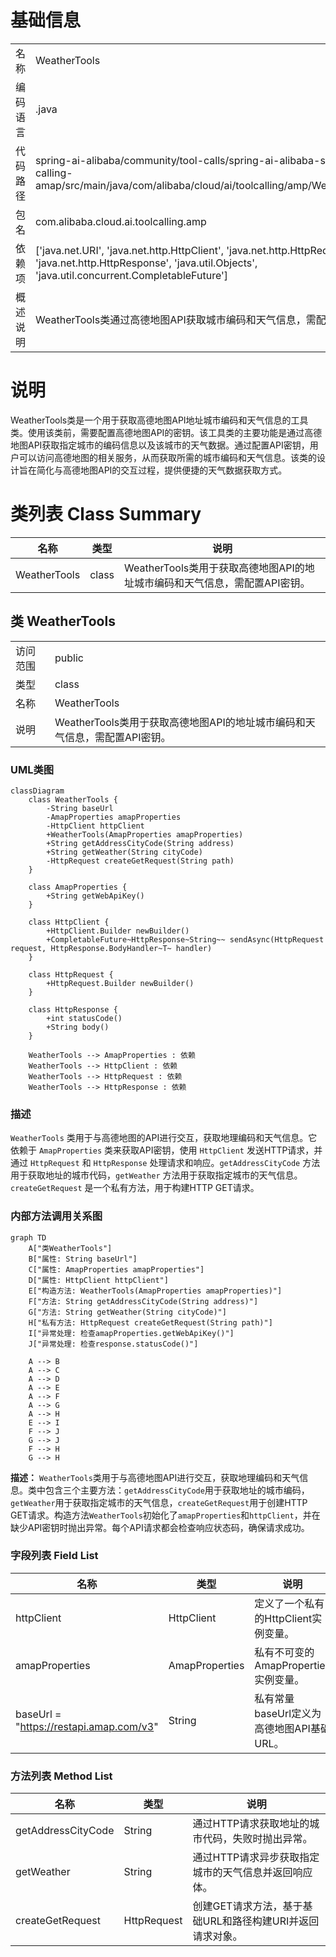 # 基础信息

|      |      |
|------|------|
| 名称 | WeatherTools |
| 编码语言 | .java |
| 代码路径 | spring-ai-alibaba/community/tool-calls/spring-ai-alibaba-starter-tool-calling-amap/src/main/java/com/alibaba/cloud/ai/toolcalling/amp/WeatherTools.java |
| 包名 | com.alibaba.cloud.ai.toolcalling.amp |
| 依赖项 | ['java.net.URI', 'java.net.http.HttpClient', 'java.net.http.HttpRequest', 'java.net.http.HttpResponse', 'java.util.Objects', 'java.util.concurrent.CompletableFuture'] |
| 概述说明 | WeatherTools类通过高德地图API获取城市编码和天气信息，需配置API密钥。 |

# 说明

WeatherTools类是一个用于获取高德地图API地址城市编码和天气信息的工具类。使用该类前，需要配置高德地图API的密钥。该工具类的主要功能是通过高德地图API获取指定城市的编码信息以及该城市的天气数据。通过配置API密钥，用户可以访问高德地图的相关服务，从而获取所需的城市编码和天气信息。该类的设计旨在简化与高德地图API的交互过程，提供便捷的天气数据获取方式。

# 类列表 Class Summary

| 名称   | 类型  | 说明 |
|-------|------|-------------|
| WeatherTools | class | WeatherTools类用于获取高德地图API的地址城市编码和天气信息，需配置API密钥。 |



## 类 WeatherTools

|      |      |
|------|------|
| 访问范围 | public |
| 类型 | class |
| 名称 | WeatherTools |
| 说明 | WeatherTools类用于获取高德地图API的地址城市编码和天气信息，需配置API密钥。 |


### UML类图

```mermaid
classDiagram
    class WeatherTools {
        -String baseUrl
        -AmapProperties amapProperties
        -HttpClient httpClient
        +WeatherTools(AmapProperties amapProperties)
        +String getAddressCityCode(String address)
        +String getWeather(String cityCode)
        -HttpRequest createGetRequest(String path)
    }

    class AmapProperties {
        +String getWebApiKey()
    }

    class HttpClient {
        +HttpClient.Builder newBuilder()
        +CompletableFuture~HttpResponse~String~~ sendAsync(HttpRequest request, HttpResponse.BodyHandler~T~ handler)
    }

    class HttpRequest {
        +HttpRequest.Builder newBuilder()
    }

    class HttpResponse {
        +int statusCode()
        +String body()
    }

    WeatherTools --> AmapProperties : 依赖
    WeatherTools --> HttpClient : 依赖
    WeatherTools --> HttpRequest : 依赖
    WeatherTools --> HttpResponse : 依赖
```

### 描述
`WeatherTools` 类用于与高德地图的API进行交互，获取地理编码和天气信息。它依赖于 `AmapProperties` 类来获取API密钥，使用 `HttpClient` 发送HTTP请求，并通过 `HttpRequest` 和 `HttpResponse` 处理请求和响应。`getAddressCityCode` 方法用于获取地址的城市代码，`getWeather` 方法用于获取指定城市的天气信息。`createGetRequest` 是一个私有方法，用于构建HTTP GET请求。


### 内部方法调用关系图

```mermaid
graph TD
    A["类WeatherTools"]
    B["属性: String baseUrl"]
    C["属性: AmapProperties amapProperties"]
    D["属性: HttpClient httpClient"]
    E["构造方法: WeatherTools(AmapProperties amapProperties)"]
    F["方法: String getAddressCityCode(String address)"]
    G["方法: String getWeather(String cityCode)"]
    H["私有方法: HttpRequest createGetRequest(String path)"]
    I["异常处理: 检查amapProperties.getWebApiKey()"]
    J["异常处理: 检查response.statusCode()"]

    A --> B
    A --> C
    A --> D
    A --> E
    A --> F
    A --> G
    A --> H
    E --> I
    F --> J
    G --> J
    F --> H
    G --> H
```

**描述：**
`WeatherTools`类用于与高德地图API进行交互，获取地理编码和天气信息。类中包含三个主要方法：`getAddressCityCode`用于获取地址的城市编码，`getWeather`用于获取指定城市的天气信息，`createGetRequest`用于创建HTTP GET请求。构造方法`WeatherTools`初始化了`amapProperties`和`httpClient`，并在缺少API密钥时抛出异常。每个API请求都会检查响应状态码，确保请求成功。

### 字段列表 Field List

| 名称  | 类型  | 说明 |
|-------|-------|------|
| httpClient | HttpClient | 定义了一个私有的HttpClient实例变量。 |
| amapProperties | AmapProperties | 私有不可变的AmapProperties实例变量。 |
| baseUrl = "https://restapi.amap.com/v3" | String | 私有常量baseUrl定义为高德地图API基础URL。 |

### 方法列表 Method List

| 名称  | 类型  | 说明 |
|-------|-------|------|
| getAddressCityCode | String | 通过HTTP请求获取地址的城市代码，失败时抛出异常。 |
| getWeather | String | 通过HTTP请求异步获取指定城市的天气信息并返回响应体。 |
| createGetRequest | HttpRequest | 创建GET请求方法，基于基础URL和路径构建URI并返回请求对象。 |




